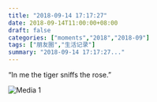 ```yaml
---
title: "2018-09-14 17:17:27"
date: 2018-09-14T11:00:00+08:00
draft: false
categories: ["moments","2018","2018-09"]
tags: ["朋友圈","生活记录"]
summary: "2018-09-14 17:17:27..."
---
```


“In me the tiger sniffs the rose.”

![Media 1](/Moments/photos/2018-09-14/201809141717270.jpg)

